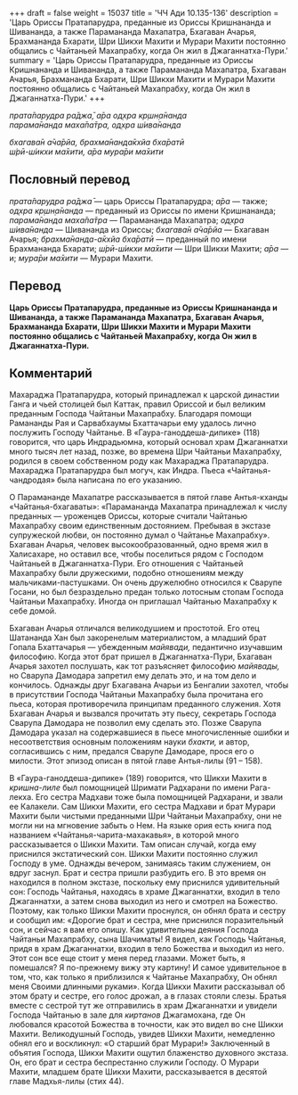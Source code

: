 +++
draft = false
weight = 15037
title = 'ЧЧ Ади 10.135-136'
description = 'Царь Ориссы Пратапарудра, преданные из Ориссы Кришнананда и Шивананда, а также Парамананда Махапатра, Бхагаван Ачарья, Брахмананда Бхарати, Шри Шикхи Махити и Мурари Махити постоянно общались с Чайтаньей Махапрабху, когда Он жил в Джаганнатха-Пури.'
summary = 'Царь Ориссы Пратапарудра, преданные из Ориссы Кришнананда и Шивананда, а также Парамананда Махапатра, Бхагаван Ачарья, Брахмананда Бхарати, Шри Шикхи Махити и Мурари Махити постоянно общались с Чайтаньей Махапрабху, когда Он жил в Джаганнатха-Пури.'
+++

_прата̄парудра ра̄джа̄, а̄ра од̣хра кр̣шн̣а̄нанда  
парама̄нанда маха̄па̄тра, од̣хра ш́ива̄нанда_

_бхагава̄н а̄ча̄рйа, брахма̄нанда̄кхйа бха̄ратӣ  
ш́рӣ-ш́икхи ма̄хити, а̄ра мура̄ри ма̄хити_

## Пословный перевод

_прата̄парудра_ _ра̄джа̄_ — царь Ориссы Пратапарудра; _а̄ра_ — также; _од̣хра_ _кр̣шн̣а̄нанда_ — преданный из Ориссы по имени Кришнананда; _парама̄нанда_ _маха̄па̄тра_ — Парамананда Махапатра; _од̣хра_ _ш́ива̄нанда_ — Шивананда из Ориссы; _бхагава̄н_ _а̄ча̄рйа_ — Бхагаван Ачарья; _брахма̄нанда_\-_а̄кхйа_ _бха̄ратӣ_ — преданный по имени Брахмананда Бхарати; _ш́рӣ_\-_ш́икхи_ _ма̄хити_ — Шри Шикхи Махити; _а̄ра_ — и; _мура̄ри_ _ма̄хити_ — Мурари Махити.

## Перевод

**Царь Ориссы Пратапарудра, преданные из Ориссы Кришнананда и Шивананда, а также Парамананда Махапатра, Бхагаван Ачарья, Брахмананда Бхарати, Шри Шикхи Махити и Мурари Махити постоянно общались с Чайтаньей Махапрабху, когда Он жил в Джаганнатха-Пури.**

## Комментарий

Махараджа Пратапарудра, который принадлежал к царской династии Ганга и чьей столицей был Каттак, правил Ориссой и был великим преданным Господа Чайтаньи Махапрабху. Благодаря помощи Рамананды Рая и Сарвабхаумы Бхаттачарьи ему удалось лично послужить Господу Чайтанье. В «Гаура-ганоддеша-дипике» (118) говорится, что царь Индрадьюмна, который основал храм Джаганнатхи много тысяч лет назад, позже, во времена Шри Чайтаньи Махапрабху, родился в своем собственном роду как Махараджа Пратапарудра. Махараджа Пратапарудра был могуч, как Индра. Пьеса «Чайтанья-чандродая» была написана по его указанию.

О Парамананде Махапатре рассказывается в пятой главе Антья-кханды «Чайтанья-бхагаваты»: «Парамананда Махапатра принадлежал к числу преданных — уроженцев Ориссы, которые считали Чайтанью Махапрабху своим единственным достоянием. Пребывая в экстазе супружеской любви, он постоянно думал о Чайтанье Махапрабху». Бхагаван Ачарья, человек высокообразованный, одно время жил в Халисахаре, но оставил все, чтобы поселиться рядом с Господом Чайтаньей в Джаганнатха-Пури. Его отношения с Чайтаньей Махапрабху были дружескими, подобно отношениям между мальчиками-пастушками. Он очень дружелюбно относился к Сварупе Госани, но был безраздельно предан только лотосным стопам Господа Чайтаньи Махапрабху. Иногда он приглашал Чайтанью Махапрабху к себе домой.

Бхагаван Ачарья отличался великодушием и простотой. Его отец Шатананда Хан был закоренелым материалистом, а младший брат Гопала Бхаттачарья — убежденным _майявади,_ педантично изучавшим философию. Когда этот брат пришел в Джаганнатха-Пури, Бхагаван Ачарья захотел послушать, как тот разъясняет философию _майявады,_ но Сварупа Дамодара запретил ему делать это, и на том дело и кончилось. Однажды друг Бхагавана Ачарьи из Бенгалии захотел, чтобы в присутствии Господа Чайтаньи Махапрабху была прочитана его пьеса, которая противоречила принципам преданного служения. Хотя Бхагаван Ачарья и вызвался прочитать эту пьесу, секретарь Господа Сварупа Дамодара не позволил ему сделать это. Позже Сварупа Дамодара указал на содержавшиеся в пьесе многочисленные ошибки и несоответствия основным положениям науки _бхакти,_ и автор, согласившись с ним, предался Сварупе Дамодаре, прося его о милости. Этот эпизод описан в пятой главе Антья-лилы (91 – 158).

В «Гаура-ганоддеша-дипике» (189) говорится, что Шикхи Махити в _кришна-лиле_ был помощницей Шримати Радхарани по имени Рага-лекха. Его сестра Мадхави тоже была помощницей Радхарани, и звали ее Калакели. Сам Шикхи Махити, его сестра Мадхави и брат Мурари Махити были чистыми преданными Шри Чайтаньи Махапрабху, они не могли ни на мгновение забыть о Нем. На языке ория есть книга под названием «Чайтанья-чарита-махакавья», в которой много рассказывается о Шикхи Махити. Там описан случай, когда ему приснился экстатический сон. Шикхи Махити постоянно служил Господу в уме. Однажды вечером, занимаясь таким служением, он вдруг заснул. Брат и сестра пришли разбудить его. В это время он находился в полном экстазе, поскольку ему приснился удивительный сон: Господь Чайтанья, находясь в храме Джаганнатхи, входил в тело Джаганнатхи, а затем снова выходил из него и смотрел на Божество. Поэтому, как только Шикхи Махити проснулся, он обнял брата и сестру и сообщил им: «Дорогие брат и сестра, мне приснился поразительный сон, и сейчас я вам его опишу. Как удивительны деяния Господа Чайтаньи Махапрабху, сына Шачиматы! Я видел, как Господь Чайтанья, придя в храм Джаганнатхи, входил в тело Божества и выходил из него. Этот сон все еще стоит у меня перед глазами. Может быть, я помешался? Я по-прежнему вижу эту картину! И самое удивительное в том, что, как только я приблизился к Чайтанье Махапрабху, Он обнял меня Своими длинными руками». Когда Шикхи Махити рассказывал об этом брату и сестре, его голос дрожал, а в глазах стояли слезы. Братья вместе с сестрой тут же отправились в храм Джаганнатхи и увидели Господа Чайтанью в зале для _киртанов_ Джагамохана, где Он любовался красотой Божества в точности, как это видел во сне Шикхи Махити. Великодушный Господь, увидев Шикхи Махити, немедленно обнял его и воскликнул: «О старший брат Мурари!» Заключенный в объятия Господа, Шикхи Махити ощутил блаженство духовного экстаза. Он, его брат и сестра беспрестанно служили Господу. О Мурари Махити, младшем брате Шикхи Махити, рассказывается в десятой главе Мадхья-лилы (стих 44).

